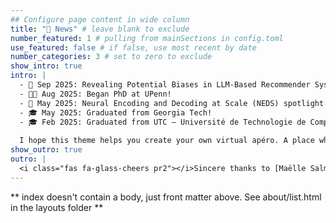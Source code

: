 ```yaml
---
## Configure page content in wide column
title: "📰 News" # leave blank to exclude
number_featured: 1 # pulling from mainSections in config.toml
use_featured: false # if false, use most recent by date
number_categories: 3 # set to zero to exclude
show_intro: true
intro: |
  - 📄 Sep 2025: Revealing Potential Biases in LLM-Based Recommender Systems in the Cold Start Setting, main author and oral at EARL (RecSys 2025)!
  - 🧑‍🎓 Aug 2025: Began PhD at UPenn!
  - 📄 May 2025: Neural Encoding and Decoding at Scale (NEDS) spotlight at ICML 2025!
  - 🎓 May 2025: Graduated from Georgia Tech!
  - 🎓 Feb 2025: Graduated from UTC – Université de Technologie de Compiègne!
  
  I hope this theme helps you create your own virtual apéro. A place where you and your site's visitors enjoy spending time, and one that helps folks get to know you better. 
show_outro: true
outro: |
  <i class="fas fa-glass-cheers pr2"></i>Sincere thanks to [Maëlle Salmon](https://masalmon.eu/) for her help naming this Hugo theme!
---
```


** index doesn't contain a body, just front matter above.
See about/list.html in the layouts folder **
